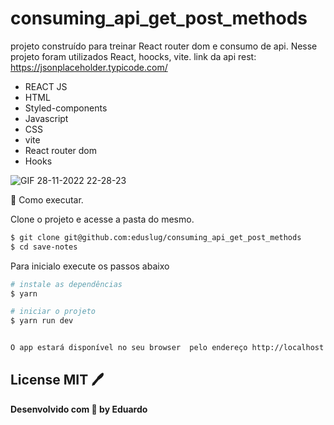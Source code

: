 # consuming_api_get_post_methods
projeto construído para treinar React router dom e consumo de api. Nesse projeto foram utilizados React, hoocks, vite. link da api rest: https://jsonplaceholder.typicode.com/

- REACT JS
- HTML
- Styled-components
- Javascript
- CSS
- vite
- React router dom
- Hooks

![GIF 28-11-2022 22-28-23](https://user-images.githubusercontent.com/38886580/204416123-5b95ce88-a31c-4854-b52f-faaaeb538eaa.gif)

🚀 Como executar.

Clone o projeto e acesse a pasta do mesmo.
```sh
$ git clone git@github.com:eduslug/consuming_api_get_post_methods
$ cd save-notes
```
Para inicialo execute os passos abaixo

```sh
# instale as dependências
$ yarn
```

```sh
# iniciar o projeto
$ yarn run dev
```

```sh

O app estará disponível no seu browser  pelo endereço http://localhost:5173/
```

## License MIT 🖊️
**Desenvolvido com 💜 by Eduardo**
